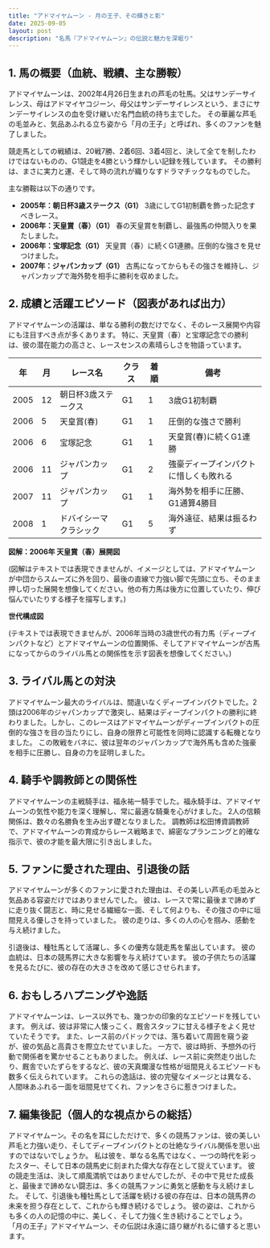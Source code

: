 ```yaml
---
title: "アドマイヤムーン - 月の王子、その輝きと影"
date: 2025-09-05
layout: post
description: "名馬『アドマイヤムーン』の伝説と魅力を深堀り"
---
```


## 1. 馬の概要（血統、戦績、主な勝鞍）

アドマイヤムーンは、2002年4月26日生まれの芦毛の牡馬。父はサンデーサイレンス、母はアドマイヤコジーン、母父はサンデーサイレンスという、まさにサンデーサイレンスの血を受け継いだ名門血統の持ち主でした。  その華麗な芦毛の毛並みと、気品あふれる立ち姿から「月の王子」と呼ばれ、多くのファンを魅了しました。

競走馬としての戦績は、20戦7勝、2着6回、3着4回と、決して全てを制したわけではないものの、G1競走を4勝という輝かしい記録を残しています。  その勝利は、まさに実力と運、そして時の流れが織りなすドラマチックなものでした。

主な勝鞍は以下の通りです。

* **2005年：朝日杯3歳ステークス（G1）**  3歳にしてG1初制覇を飾った記念すべきレース。
* **2006年：天皇賞（春）（G1）**  春の天皇賞を制覇し、最強馬の仲間入りを果たしました。
* **2006年：宝塚記念（G1）**  天皇賞（春）に続くG1連勝。圧倒的な強さを見せつけました。
* **2007年：ジャパンカップ（G1）**  古馬になってからもその強さを維持し、ジャパンカップで海外勢を相手に勝利を収めました。


## 2. 成績と活躍エピソード（図表があれば出力）

アドマイヤムーンの活躍は、単なる勝利の数だけでなく、そのレース展開や内容にも注目すべき点が多くあります。  特に、天皇賞（春）と宝塚記念での勝利は、彼の潜在能力の高さと、レースセンスの素晴らしさを物語っています。

| 年 | 月 | レース名             | クラス | 着順 | 備考                                      |
|---|----|----------------------|--------|------|-------------------------------------------|
| 2005 | 12 | 朝日杯3歳ステークス | G1     | 1     | 3歳G1初制覇                               |
| 2006 | 5  | 天皇賞(春)           | G1     | 1     | 圧倒的な強さで勝利                        |
| 2006 | 6  | 宝塚記念             | G1     | 1     | 天皇賞(春)に続くG1連勝                   |
| 2006 | 11 | ジャパンカップ         | G1     | 2     | 強豪ディープインパクトに惜しくも敗れる      |
| 2007 | 11 | ジャパンカップ         | G1     | 1     | 海外勢を相手に圧勝、G1通算4勝目             |
| 2008 | 1  | ドバイシーマクラシック | G1     | 5     | 海外遠征、結果は振るわず                     |


**図解：2006年 天皇賞（春）展開図**

(図解はテキストでは表現できませんが、イメージとしては、アドマイヤムーンが中団からスムーズに外を回り、最後の直線で力強い脚で先頭に立ち、そのまま押し切った展開を想像してください。他の有力馬は後方に位置していたり、伸び悩んでいたりする様子を描写します。)


**世代構成図**

(テキストでは表現できませんが、2006年当時の3歳世代の有力馬（ディープインパクトなど）とアドマイヤムーンの位置関係、そしてアドマイヤムーンが古馬になってからのライバル馬との関係性を示す図表を想像してください。)


## 3. ライバル馬との対決

アドマイヤムーン最大のライバルは、間違いなくディープインパクトでした。2頭は2006年のジャパンカップで激突し、結果はディープインパクトの勝利に終わりました。しかし、このレースはアドマイヤムーンがディープインパクトの圧倒的な強さを目の当たりにし、自身の限界と可能性を同時に認識する転機となりました。  この敗戦をバネに、彼は翌年のジャパンカップで海外馬も含めた強豪を相手に圧勝し、自身の力を証明しました。


## 4. 騎手や調教師との関係性

アドマイヤムーンの主戦騎手は、福永祐一騎手でした。福永騎手は、アドマイヤムーンの気性や能力を深く理解し、常に最適な騎乗を心がけました。  2人の信頼関係は、数々の名勝負を生み出す礎となりました。 調教師は松田博資調教師で、アドマイヤムーンの育成からレース戦略まで、綿密なプランニングと的確な指示で、彼の才能を最大限に引き出しました。


## 5. ファンに愛された理由、引退後の話

アドマイヤムーンが多くのファンに愛された理由は、その美しい芦毛の毛並みと気品ある容姿だけではありませんでした。  彼は、レースで常に最後まで諦めずに走り抜く闘志と、時に見せる繊細な一面、そして何よりも、その強さの中に垣間見える優しさを持っていました。  彼の走りは、多くの人の心を掴み、感動を与え続けました。

引退後は、種牡馬として活躍し、多くの優秀な競走馬を輩出しています。  彼の血統は、日本の競馬界に大きな影響を与え続けています。  彼の子供たちの活躍を見るたびに、彼の存在の大きさを改めて感じさせられます。


## 6. おもしろハプニングや逸話

アドマイヤムーンは、レース以外でも、幾つかの印象的なエピソードを残しています。  例えば、彼は非常に人懐っこく、厩舎スタッフに甘える様子をよく見せていたそうです。  また、レース前のパドックでは、落ち着いて周囲を窺う姿が、彼の気品と高貴さを際立たせていました。  一方で、彼は時折、予想外の行動で関係者を驚かせることもありました。  例えば、レース前に突然走り出したり、厩舎でいたずらをするなど、彼の天真爛漫な性格が垣間見えるエピソードも数多く伝えられています。  これらの逸話は、彼の完璧なイメージとは異なる、人間味あふれる一面を垣間見せてくれ、ファンをさらに惹きつけました。


## 7. 編集後記（個人的な視点からの総括）

アドマイヤムーン。その名を耳にしただけで、多くの競馬ファンは、彼の美しい芦毛と力強い走り、そしてディープインパクトとの壮絶なライバル関係を思い出すのではないでしょうか。  私は彼を、単なる名馬ではなく、一つの時代を彩ったスター、そして日本の競馬史に刻まれた偉大な存在として捉えています。  彼の競走生活は、決して順風満帆ではありませんでしたが、その中で見せた成長と、最後まで諦めない闘志は、多くの競馬ファンに勇気と感動を与え続けました。  そして、引退後も種牡馬として活躍を続ける彼の存在は、日本の競馬界の未来を担う存在として、これからも輝き続けるでしょう。  彼の姿は、これからも多くの人の記憶の中に、美しく、そして力強く生き続けることでしょう。  「月の王子」アドマイヤムーン、その伝説は永遠に語り継がれるに値すると思います。
